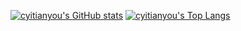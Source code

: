 [![cyitianyou's GitHub stats](https://github-readme-stats.vercel.app/api?username=cyitianyou&cache_seconds=7200&show_icons=true&include_all_commits=true&count_private=true)](https://github.com/cyitianyou)
[![cyitianyou's Top Langs](https://github-readme-stats.vercel.app/api/top-langs/?username=cyitianyou&layout=compact)](https://github.com/cyitianyou)
